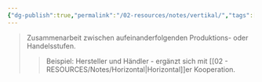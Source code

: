 ```yaml
---
{"dg-publish":true,"permalink":"/02-resources/notes/vertikal/","tags":["wirtschaft/kooperation"],"noteIcon":"","updated":"2025-08-28T17:46:01.000+02:00"}
---
```


>Zusammenarbeit zwischen aufeinanderfolgenden Produktions- oder Handelsstufen.
>>Beispiel: Hersteller und Händler - ergänzt sich mit [[02 - RESOURCES/Notes/Horizontal\|Horizontal]]er Kooperation.